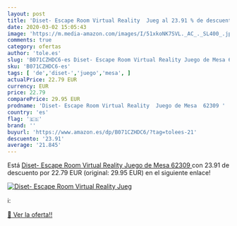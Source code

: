```yaml
---
layout: post
title: 'Diset- Escape Room Virtual Reality  Jueg al 23.91 % de descuento'
date: 2020-03-02 15:05:43
image: 'https://m.media-amazon.com/images/I/51xkoNK7SVL._AC_._SL400_.jpg'
comments: true
category: ofertas
author: 'tole.es'
slug: 'B071CZHDC6-es Diset- Escape Room Virtual Reality Juego de Mesa 62309'
sku: 'B071CZHDC6-es'
tags: [ 'de','diset-','juego','mesa', ]
actualPrice: 22.79 EUR
currency: EUR
price: 22.79
comparePrice: 29.95 EUR
prodname: 'Diset- Escape Room Virtual Reality  Juego de Mesa  62309 '
country: 'es'
flag: '🇪🇸'
brand: ''
buyurl: 'https://www.amazon.es/dp/B071CZHDC6/?tag=tolees-21'
descuento: '23.91'
average: '21.845'
---
```


Está [Diset- Escape Room Virtual Reality  Juego de Mesa  62309 ](https://www.amazon.es/dp/B071CZHDC6/?tag=tolees-21) con 23.91 de descuento por 22.79 EUR (original: 29.95 EUR) en el siguiente enlace!

[![Diset- Escape Room Virtual Reality  Jueg](https://m.media-amazon.com/images/I/51xkoNK7SVL._AC_._SL400_.jpg)](https://www.amazon.es/dp/B071CZHDC6/?tag=tolees-21)

ℹ️:


[🛒 Ver la oferta!!](https://www.amazon.es/dp/B071CZHDC6/?tag=tolees-21)
